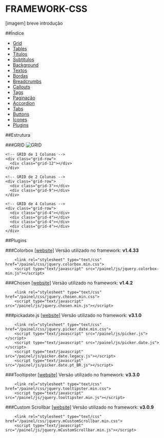 # FRAMEWORK-CSS
[imagem]
breve introdução


##Índice

 - [Grid](#Grid)
 - [Tables](#Tables)
 - [Títulos](#Titulos)
 - [Subtítulos](#Subtitulos)
 - [Background](#Background)
 - [Textos](#Textos)
 - [Bordas](#Bordas)
 - [Breadcrumbs](#Breadcrumbs)
 - [Callouts](#Callouts)
 - [Tags](#Tags)
 - [Paginação](#Paginacao)
 - [Accordion](#Accordion)
 - [Tabs](#Tabs)
 - [Buttons](#Buttons)
 - [Ícones](#Icones)
 - [Plugins](#Plugins)

##<a name="Grid"></a>Estrutura

###GRID
![GRID](https://cloud.githubusercontent.com/assets/7061081/13009120/bf71b7b4-d181-11e5-8a25-5b4ddd350398.jpg)
```
<!-- GRID de 1 Colunas -->
<div class="grid-row">
  <div class="grid-12"></div>
</div>

<!-- GRID de 2 Colunas -->
<div class="grid-row">
  <div class="grid-3"></div>
  <div class="grid-9"></div>
</div>

<!-- GRID de 4 Colunas -->
<div class="grid-row">
  <div class="grid-4"></div>
  <div class="grid-4"></div>
  <div class="grid-4"></div>
  <div class="grid-4"></div>
</div>
```




##<a name="Plugins"></a>Plugins

###Colorbox [[website]](http://www.jacklmoore.com/colorbox/)
Versão utilizado no framework: **v1.4.33**
```
    <link rel="stylesheet" type="text/css" href="/painel/css/jquery.colorbox.min.css">
    <script type="text/javascript" src="/painel/js/jquery.colorbox-min.js"></script>
```

###Chosen [[website]](https://harvesthq.github.io/chosen/)
Versão utilizado no framework: **v1.4.2**
```
    <link rel="stylesheet" type="text/css" href="/painel/css/jquery.chosen.min.css">
    <script type="text/javascript" src="/painel/js/jquery.chosen.min.js"></script>
```

###pickadate.js [[website]](http://amsul.ca/pickadate.js/)
Versão utilizado no framework: **v3.1.0**
```
    <link rel="stylesheet" type="text/css" href="/painel/css/jquery.picker.date.min.css">
    <script type="text/javascript" src="/painel/js/picker.js"></script>
    <script type="text/javascript" src="/painel/js/picker.date.js"></script>
    <script type="text/javascript" src="/painel/js/picker.date.legacy.js"></script>
    <script type="text/javascript" src="/painel/js/picker.date.pt_BR.js"></script>
```

###Tooltipster [[website]](http://iamceege.github.io/tooltipster/)
Versão utilizado no framework: **v3.3.0**
```
    <link rel="stylesheet" type="text/css" href="/painel/css/jquery.tooltipster.min.css">
    <script type="text/javascript" src="/painel/js/jquery.tooltipster.min.js"></script>
```

###Custom Scrollbar [[website]](http://manos.malihu.gr/jquery-custom-content-scroller/)
Versão utilizado no framework: **v3.0.9**
```
    <link rel="stylesheet" type="text/css" href="/painel/css/jquery.mCustomScrollbar.min.css">
    <script type="text/javascript" src="/painel/js/jquery.mCustomScrollbar.min.js"></script>
```
